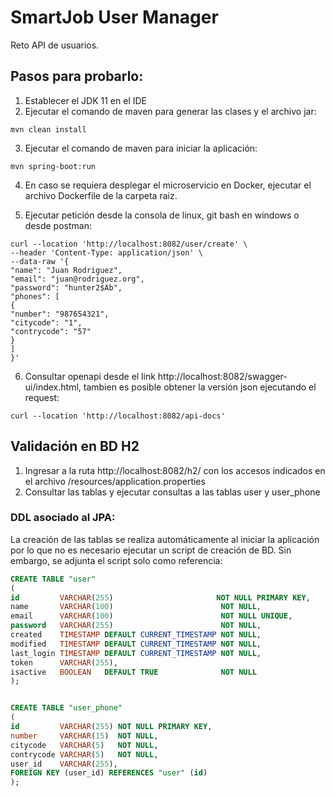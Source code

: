 # SmartJob User Manager

Reto API de usuarios. 

## Pasos para probarlo:

1. Establecer el JDK 11 en el IDE
2. Ejecutar el comando de maven para generar las clases y el archivo jar:
``` shell
mvn clean install
```
3. Ejecutar el comando de maven para iniciar la aplicación:
``` shell
mvn spring-boot:run
```
4. En caso se requiera desplegar el microservicio en Docker, ejecutar el archivo Dockerfile de la carpeta raiz.

5. Ejecutar petición desde la consola de linux, git bash en windows o desde postman:
``` shell
curl --location 'http://localhost:8082/user/create' \
--header 'Content-Type: application/json' \
--data-raw '{
"name": "Juan Rodriguez",
"email": "juan@rodriguez.org",
"password": "hunter2$Ab",
"phones": [
{
"number": "987654321",
"citycode": "1",
"contrycode": "57"
}
]
}'
```

6. Consultar openapi desde el link http://localhost:8082/swagger-ui/index.html, tambien es posible obtener la versión json ejecutando el request:
``` shell
curl --location 'http://localhost:8082/api-docs'
```

## Validación en BD H2

1. Ingresar a la ruta http://localhost:8082/h2/ con los accesos indicados en el archivo /resources/application.properties
2. Consultar las tablas y ejecutar consultas a las tablas user y user_phone


### DDL asociado al JPA:

La creación de las tablas se realiza automáticamente al iniciar la aplicación por lo que no es necesario ejecutar un script de creación de BD. Sin embargo, se adjunta el script solo como referencia:

```sql
CREATE TABLE "user"
(
id         VARCHAR(255)                       NOT NULL PRIMARY KEY,
name       VARCHAR(100)                        NOT NULL,
email      VARCHAR(100)                        NOT NULL UNIQUE,
password   VARCHAR(255)                        NOT NULL,
created    TIMESTAMP DEFAULT CURRENT_TIMESTAMP NOT NULL,
modified   TIMESTAMP DEFAULT CURRENT_TIMESTAMP NOT NULL,
last_login TIMESTAMP DEFAULT CURRENT_TIMESTAMP NOT NULL,
token      VARCHAR(255),
isactive   BOOLEAN   DEFAULT TRUE              NOT NULL
);


CREATE TABLE "user_phone"
(
id         VARCHAR(255) NOT NULL PRIMARY KEY,
number     VARCHAR(15)  NOT NULL,
citycode   VARCHAR(5)   NOT NULL,
contrycode VARCHAR(5)   NOT NULL,
user_id    VARCHAR(255),
FOREIGN KEY (user_id) REFERENCES "user" (id)
);
```
